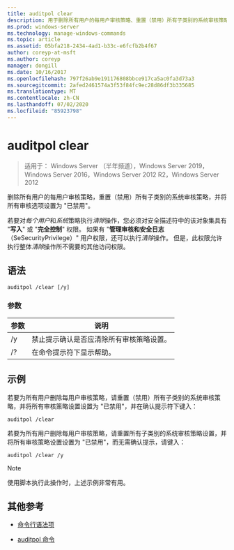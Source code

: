 ```yaml
---
title: auditpol clear
description: 用于删除所有用户的每用户审核策略、重置（禁用）所有子类别的系统审核策略并将所有审核选项设置为 "禁用" 的引用项目。
ms.prod: windows-server
ms.technology: manage-windows-commands
ms.topic: article
ms.assetid: 05bfa218-2434-4ad1-b33c-e6fcfb2b4f67
author: coreyp-at-msft
ms.author: coreyp
manager: dongill
ms.date: 10/16/2017
ms.openlocfilehash: 797f26ab9e191176808bbce917ca5ac0fa3d73a3
ms.sourcegitcommit: 2afed2461574a3f53f84fc9ec28d86df3b335685
ms.translationtype: MT
ms.contentlocale: zh-CN
ms.lasthandoff: 07/02/2020
ms.locfileid: "85923798"
---
```

# <a name="auditpol-clear"></a>auditpol clear

> 适用于： Windows Server （半年频道），Windows Server 2019，Windows Server 2016，Windows Server 2012 R2，Windows Server 2012

删除所有用户的每用户审核策略，重置（禁用）所有子类别的系统审核策略，并将所有审核选项设置为 "已禁用"。

若要对*每个用户*和*系统*策略执行*清除*操作，您必须对安全描述符中的该对象集具有 "**写入**" 或 "**完全控制**" 权限。 如果有 "**管理审核和安全日志**（SeSecurityPrivilege）" 用户权限，还可以执行*清除*操作。 但是，此权限允许执行整体*清除*操作所不需要的其他访问权限。

## <a name="syntax"></a>语法

```
auditpol /clear [/y]
```

### <a name="parameters"></a>参数

| 参数 | 说明 |
| ----------- | --------------- |
| /y | 禁止提示确认是否应清除所有审核策略设置。 |
| /? | 在命令提示符下显示帮助。 |

## <a name="examples"></a>示例

若要为所有用户删除每用户审核策略，请重置（禁用）所有子类别的系统审核策略，并将所有审核策略设置设置为 "已禁用"，并在确认提示符下键入：

```
auditpol /clear
```

若要为所有用户删除每用户审核策略，请重置所有子类别的系统审核策略设置，并将所有审核策略设置设置为 "已禁用"，而无需确认提示，请键入：

```
auditpol /clear /y
```

> [!NOTE]
> 使用脚本执行此操作时，上述示例非常有用。

## <a name="additional-references"></a>其他参考

- [命令行语法项](command-line-syntax-key.md)

- [auditpol 命令](auditpol.md)
